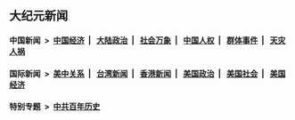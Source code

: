 ## 大纪元新闻

#### 中国新闻 &nbsp;>&nbsp; [中国经济](indexes/ncid283/README.md?08082045) &nbsp;| &nbsp; [大陆政治](indexes/ncid277/README.md?08082045) &nbsp;| &nbsp; [社会万象](indexes/ncid282/README.md?08082045) &nbsp;| &nbsp; [中国人权](indexes/ncid278/README.md?08082045) &nbsp;| &nbsp; [群体事件](indexes/ncid279/README.md?08082045) &nbsp;| &nbsp; [天灾人祸](indexes/ncid280/README.md?08082045)

#### 国际新闻 &nbsp;>&nbsp; [美中关系](indexes/nf1412576/README.md?08082045) &nbsp;| &nbsp; [台湾新闻](indexes/ncid1349361/README.md?08082045) &nbsp;| &nbsp; [香港新闻](indexes/ncid1349362/README.md?08082045) &nbsp;| &nbsp; [美国政治](indexes/ncid1078159/README.md?08082045) &nbsp;| &nbsp; [美国社会](indexes/ncid1078160/README.md?08082045) &nbsp;| &nbsp; [美国经济](indexes/ncid1078158/README.md?08082045)

#### 特别专题 &nbsp;>&nbsp; [中共百年历史](https://github.com/easy2view/epoch-special/blob/master/README.md?08082045)  
